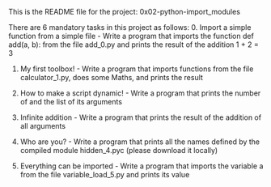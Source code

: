 This is the README file for the project: 0x02-python-import_modules

There are 6 mandatory tasks in this project as follows:
0. Import a simple function from a simple file - Write a program that imports the function def add(a, b): from the file add_0.py and prints the result of the addition 1 + 2 = 3

1. My first toolbox! - Write a program that imports functions from the file calculator_1.py, does some Maths, and prints the result

2. How to make a script dynamic! - Write a program that prints the number of and the list of its arguments

3. Infinite addition - Write a program that prints the result of the addition of all arguments

4. Who are you? - Write a program that prints all the names defined by the compiled module hidden_4.pyc (please download it locally)

5. Everything can be imported - Write a program that imports the variable a from the file variable_load_5.py and prints its value
